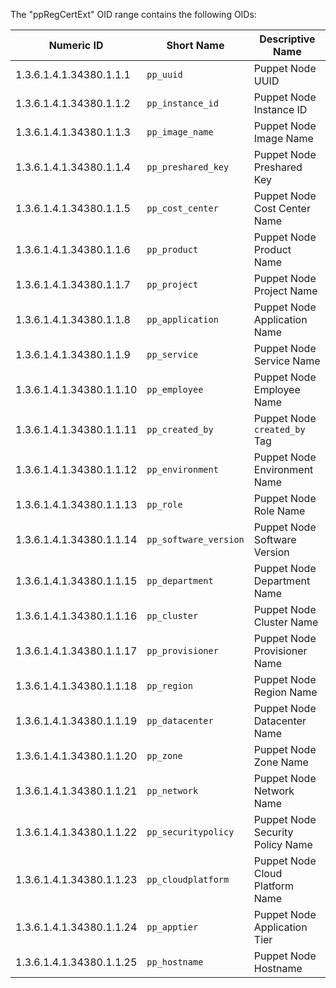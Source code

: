 The "ppRegCertExt" OID range contains the following OIDs:

Numeric ID              | Short Name         | Descriptive Name
------------------------|--------------------|--------------------------
1.3.6.1.4.1.34380.1.1.1 | `pp_uuid`          | Puppet Node UUID
1.3.6.1.4.1.34380.1.1.2 | `pp_instance_id`   | Puppet Node Instance ID
1.3.6.1.4.1.34380.1.1.3 | `pp_image_name`    | Puppet Node Image Name
1.3.6.1.4.1.34380.1.1.4 | `pp_preshared_key` | Puppet Node Preshared Key
1.3.6.1.4.1.34380.1.1.5 | `pp_cost_center`   | Puppet Node Cost Center Name
1.3.6.1.4.1.34380.1.1.6 | `pp_product`       | Puppet Node Product Name
1.3.6.1.4.1.34380.1.1.7 | `pp_project`       | Puppet Node Project Name
1.3.6.1.4.1.34380.1.1.8 | `pp_application`   | Puppet Node Application Name
1.3.6.1.4.1.34380.1.1.9 | `pp_service`       | Puppet Node Service Name
1.3.6.1.4.1.34380.1.1.10 | `pp_employee`     | Puppet Node Employee Name
1.3.6.1.4.1.34380.1.1.11 | `pp_created_by`   | Puppet Node `created_by` Tag
1.3.6.1.4.1.34380.1.1.12 | `pp_environment`  | Puppet Node Environment Name
1.3.6.1.4.1.34380.1.1.13 | `pp_role`         | Puppet Node Role Name
1.3.6.1.4.1.34380.1.1.14 | `pp_software_version` | Puppet Node Software Version
1.3.6.1.4.1.34380.1.1.15 | `pp_department`   | Puppet Node Department Name
1.3.6.1.4.1.34380.1.1.16 | `pp_cluster`      | Puppet Node Cluster Name
1.3.6.1.4.1.34380.1.1.17 | `pp_provisioner`  | Puppet Node Provisioner Name
1.3.6.1.4.1.34380.1.1.18 | `pp_region`       | Puppet Node Region Name
1.3.6.1.4.1.34380.1.1.19 | `pp_datacenter`   | Puppet Node Datacenter Name
1.3.6.1.4.1.34380.1.1.20 | `pp_zone`         | Puppet Node Zone Name
1.3.6.1.4.1.34380.1.1.21 | `pp_network`      | Puppet Node Network Name
1.3.6.1.4.1.34380.1.1.22 | `pp_securitypolicy` | Puppet Node Security Policy Name
1.3.6.1.4.1.34380.1.1.23 | `pp_cloudplatform` | Puppet Node Cloud Platform Name
1.3.6.1.4.1.34380.1.1.24 | `pp_apptier`      | Puppet Node Application Tier
1.3.6.1.4.1.34380.1.1.25 | `pp_hostname`     | Puppet Node Hostname

